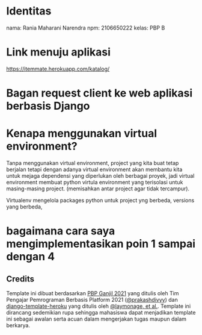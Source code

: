 # Identitas

nama: Rania Maharani Narendra
npm: 2106650222
kelas: PBP B

# Link menuju aplikasi

https://itemmate.herokuapp.com/katalog/

# Bagan request client ke web aplikasi berbasis Django

# Kenapa menggunakan virtual environment?
Tanpa menggunakan virtual environment, project yang kita buat tetap berjalan tetapi dengan adanya virtual environment akan membantu kita untuk mejaga dependensi yang diperlukan oleh berbagai proyek, jadi virtual environment membuat python virtula environment yang terisolasi untuk masing-masing project. (memisahkan antar project agar tidak tercampur).

Virtualenv mengelola packages python untuk project yng berbeda, versions yang berbeda, 

# bagaimana cara saya mengimplementasikan poin 1 sampai dengan 4


## Credits

Template ini dibuat berdasarkan [PBP Ganjil 2021](https://gitlab.com/PBP-2021/pbp-lab) yang ditulis oleh Tim Pengajar Pemrograman Berbasis Platform 2021 ([@prakashdivyy](https://gitlab.com/prakashdivyy)) dan [django-template-heroku](https://github.com/laymonage/django-template-heroku) yang ditulis oleh [@laymonage, et al.](https://github.com/laymonage). Template ini dirancang sedemikian rupa sehingga mahasiswa dapat menjadikan template ini sebagai awalan serta acuan dalam mengerjakan tugas maupun dalam berkarya.